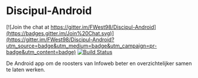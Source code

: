 Discipul-Android
================

[![Join the chat at https://gitter.im/FWest98/Discipul-Android](https://badges.gitter.im/Join%20Chat.svg)](https://gitter.im/FWest98/Discipul-Android?utm_source=badge&utm_medium=badge&utm_campaign=pr-badge&utm_content=badge)
[![Build Status](https://travis-ci.org/FWest98/Discipul-Android.svg)](https://travis-ci.org/FWest98/Discipul-Android)

De Android app om de roosters van Infoweb beter en overzichtelijker samen te laten werken.
